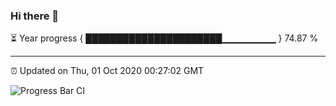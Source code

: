 ### Hi there 👋

⏳ Year progress { ██████████████████████▁▁▁▁▁▁▁▁ } 74.87 %

---

⏰ Updated on Thu, 01 Oct 2020 00:27:02 GMT

![Progress Bar CI](https://github.com/liununu/liununu/workflows/Progress%20Bar%20CI/badge.svg)
